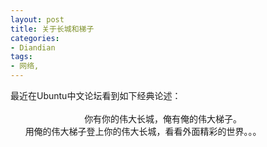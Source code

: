 ```yaml
---
layout: post
title: 关于长城和梯子
categories:
- Diandian
tags:
- 网络, 
---
```

最近在Ubuntu中文论坛看到如下经典论述：
<br />
<br />&nbsp;&nbsp;&nbsp;&nbsp;&nbsp;&nbsp;&nbsp;&nbsp;&nbsp;&nbsp;&nbsp;&nbsp;&nbsp;&nbsp;&nbsp;&nbsp;&nbsp;&nbsp;&nbsp;&nbsp;&nbsp;&nbsp;&nbsp;&nbsp;&nbsp;&nbsp;&nbsp;&nbsp;&nbsp; 你有你的伟大长城，俺有俺的伟大梯子。
<br />&nbsp;&nbsp;&nbsp;&nbsp;&nbsp; 用俺的伟大梯子登上你的伟大长城，看看外面精彩的世界。。。